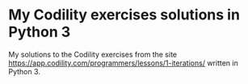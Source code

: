 # My Codility exercises solutions in Python 3

My solutions to the Codility exercises from the site https://app.codility.com/programmers/lessons/1-iterations/ written in Python 3.

